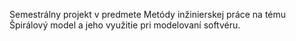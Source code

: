 Semestrálny projekt v predmete Metódy inžinierskej práce na tému Špirálový model a jeho využitie pri modelovaní softvéru.
